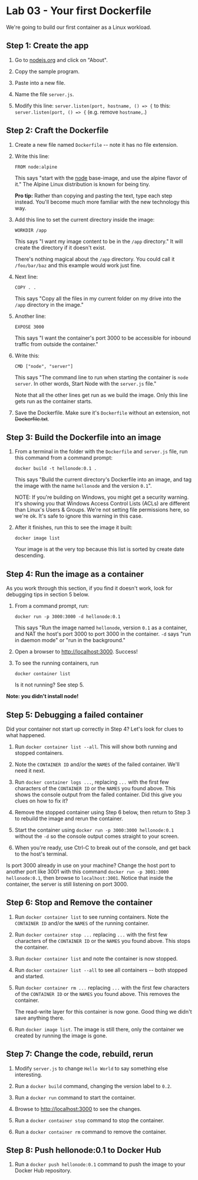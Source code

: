 # Lab 03 - Your first Dockerfile 

We're going to build our first container as a Linux workload.


Step 1: Create the app
----------------------

1. Go to [nodejs.org](https://nodejs.org/en/about) and click on "About".

2. Copy the sample program.

3. Paste into a new file.

4. Name the file `server.js`.

5. Modify this line: `server.listen(port, hostname, () => {` to this: `server.listen(port, () => {` (e.g. remove `hostname,`.)


Step 2: Craft the Dockerfile
----------------------------

1. Create a new file named `Dockerfile` -- note it has no file extension.

2. Write this line:

   ```
   FROM node:alpine
   ```

   This says "start with the [node](https://hub.docker.com/_/node/) base-image, and use the alpine flavor of it."  The Alpine Linux distribution is known for being tiny.

   **Pro tip:** Rather than copying and pasting the text, type each step instead.  You'll become much more familiar with the new technology this way.

3. Add this line to set the current directory inside the image:

   ```
   WORKDIR /app
   ```

   This says "I want my image content to be in the `/app` directory."  It will create the directory if it doesn't exist.

   There's nothing magical about the `/app` directory.  You could call it `/foo/bar/baz` and this example would work just fine.

4. Next line:

   ```
   COPY . .
   ```

   This says "Copy all the files in my current folder on my drive into the `/app` directory in the image."

4. Another line:

   ```
   EXPOSE 3000
   ```

   This says "I want the container's port 3000 to be accessible for inbound traffic from outside the container."

5. Write this:

   ```
   CMD ["node", "server"]
   ```

   This says "The command line to run when starting the container is `node server`. In other words, Start Node with the `server.js` file."

   Note that all the other lines get run as we build the image.  Only this line gets run as the container starts.

6. Save the Dockerfile.  Make sure it's `Dockerfile` without an extension, not ~~Dockerfile.txt~~.


Step 3: Build the Dockerfile into an image
------------------------------------------

1. From a terminal in the folder with the `Dockerfile` and `server.js` file, run this command from a command prompt:

   ```
   docker build -t hellonode:0.1 .
   ```

   This says "Build the current directory's Dockerfile into an image, and tag the image with the name `hellonode` and the version `0.1`".

   NOTE: If you're building on Windows, you might get a security warning. It's showing you that Windows Access Control Lists (ACLs) are different than Linux's Users & Groups. We're not setting file permissions here, so we're ok. It's safe to ignore this warning in this case.


2. After it finishes, run this to see the image it built:

   ```
   docker image list
   ```

   Your image is at the very top because this list is sorted by create date descending.


Step 4: Run the image as a container
------------------------------------

As you work through this section, if you find it doesn't work, look for debugging tips in section 5 below.

1. From a command prompt, run:

   ```
   docker run -p 3000:3000 -d hellonode:0.1
   ```

   This says "Run the image named `hellonode`, version `0.1` as a container, and NAT the host's port 3000 to port 3000 in the container.  `-d` says "run in daemon mode" or "run in the background."

2. Open a browser to [http://localhost:3000](http://localhost:3000).  Success!

3. To see the running containers, run

   ```
   docker container list
   ```

   Is it not running?  See step 5.

**Note: you didn't install node!**


Step 5: Debugging a failed container
------------------------------------

Did your container not start up correctly in Step 4?  Let's look for clues to what happened.

1. Run `docker container list --all`.  This will show both running and stopped containers.

2. Note the `CONTAINER ID` and/or the `NAMES` of the failed container.  We'll need it next.

3. Run `docker container logs ...`, replacing `...` with the first few characters of the `CONTAINER ID` or the `NAMES` you found above.  This shows the console output from the failed container.  Did this give you clues on how to fix it?

4. Remove the stopped container using Step 6 below, then return to Step 3 to rebuild the image and rerun the container.

5. Start the container using `docker run -p 3000:3000 hellonode:0.1` without the `-d` so the console output comes straight to your screen.

6. When you're ready, use Ctrl-C to break out of the console, and get back to the host's terminal.

Is port 3000 already in use on your machine?  Change the host port to another port like 3001 with this command `docker run -p 3001:3000 hellonode:0.1`, then browse to `localhost:3001`.  Notice that inside the container, the server is still listening on port 3000.


Step 6: Stop and Remove the container
-------------------------------------

1. Run `docker container list` to see running containers.  Note the `CONTAINER ID` and/or the `NAMES` of the running container.

2. Run `docker container stop ...` replacing `...` with the first few characters of the `CONTAINER ID` or the `NAMES` you found above.  This stops the container.

3. Run `docker container list` and note the container is now stopped.

4. Run `docker container list --all` to see all containers -- both stopped and started.

5. Run `docker container rm ...` replacing `...` with the first few characters of the `CONTAINER ID` or the `NAMES` you found above.  This removes the container.

   The read-write layer for this container is now gone.  Good thing we didn't save anything there.

6. Run `docker image list`.  The image is still there, only the container we created by running the image is gone.


Step 7: Change the code, rebuild, rerun
---------------------------------------

1. Modify `server.js` to change `Hello World` to say something else interesting.

2. Run a `docker build` command, changing the version label to `0.2`.

3. Run a `docker run` command to start the container.

4. Browse to [http://localhost:3000](http://localhost:3000) to see the changes.

5. Run a `docker container stop` command to stop the container.

6. Run a `docker container rm` command to remove the container.


Step 8: Push hellonode:0.1 to Docker Hub
----------------------------------------
1. Run a `docker push hellonode:0.1` command to push the image to your Docker Hub repository.